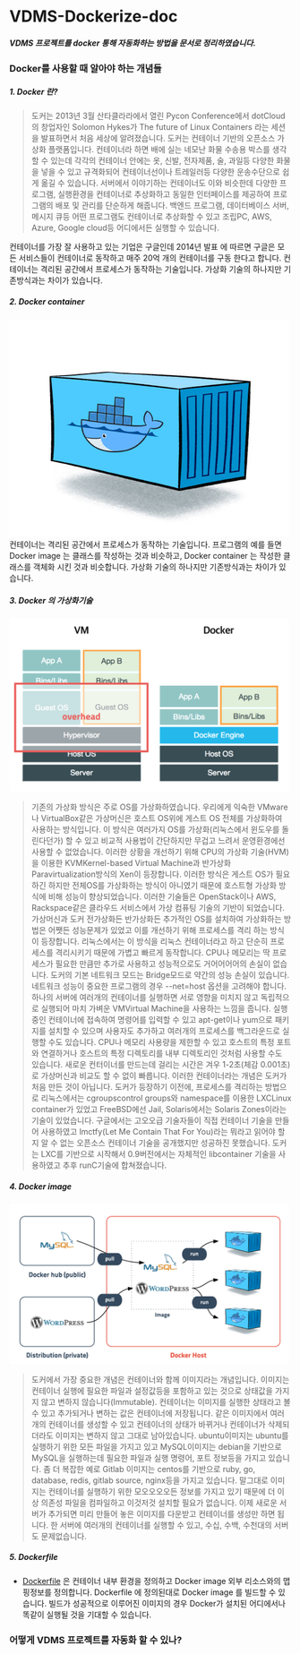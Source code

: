 # VDMS-Dockerize-doc

##### VDMS 프로젝트를 docker 통해 자동화하는 방법을 문서로 정리하였습니다.

### Docker를 사용할 때 알아야 하는 개념들

##### 1. Docker 란?
> 도커는 2013년 3월 산타클라라에서 열린 Pycon Conference에서 dotCloud의 창업자인 Solomon Hykes가 The future of Linux Containers 라는 세션을 발표하면서 처음 세상에 알려졌습니다. 도커는 컨테이너 기반의 오픈소스 가상화 플랫폼입니다. 컨테이너라 하면 배에 실는 네모난 화물 수송용 박스를 생각할 수 있는데 각각의 컨테이너 안에는 옷, 신발, 전자제품, 술, 과일등 다양한 화물을 넣을 수 있고 규격화되어 컨테이너선이나 트레일러등 다양한 운송수단으로 쉽게 옮길 수 있습니다. 서버에서 이야기하는 컨테이너도 이와 비슷한데 다양한 프로그램, 실행환경을 컨테이너로 추상화하고 동일한 인터페이스를 제공하여 프로그램의 배포 및 관리를 단순하게 해줍니다. 백엔드 프로그램, 데이터베이스 서버, 메시지 큐등 어떤 프로그램도 컨테이너로 추상화할 수 있고 조립PC, AWS, Azure, Google cloud등 어디에서든 실행할 수 있습니다.

컨테이너를 가장 잘 사용하고 있는 기업은 구글인데 2014년 발표 에 따르면 구글은 모든 서비스들이 컨테이너로 동작하고 매주 20억 개의 컨테이너를 구동 한다고 합니다.
컨테이너는 격리된 공간에서 프로세스가 동작하는 기술입니다. 가상화 기술의 하나지만 기존방식과는 차이가 있습니다.

##### 2. Docker container
<img width="500" src="./Images/docker-container.png"><br>
컨테이너는 격리된 공간에서 프로세스가 동작하는 기술입니다. 프로그램의 예를 들면 Docker image 는 클래스를 작성하는 것과 비슷하고, Docker container 는 작성한 클래스를 객체화 시킨 것과 비슷합니다. 가상화 기술의 하나지만 기존방식과는 차이가 있습니다.

##### 3. Docker 의 가상화기술
<img width="500" src="./Images/vm-vs-docker.png"><br>
> 기존의 가상화 방식은 주로 OS를 가상화하였습니다. 우리에게 익숙한 VMware나 VirtualBox같은 가상머신은 호스트 OS위에 게스트 OS 전체를 가상화하여 사용하는 방식입니다. 이 방식은 여러가지 OS를 가상화(리눅스에서 윈도우를 돌린다던가) 할 수 있고 비교적 사용법이 간단하지만 무겁고 느려서 운영환경에선 사용할 수 없었습니다. 이러한 상황을 개선하기 위해 CPU의 가상화 기술(HVM)을 이용한 KVMKernel-based Virtual Machine과 반가상화 Paravirtualization방식의 Xen이 등장합니다. 이러한 방식은 게스트 OS가 필요하긴 하지만 전체OS를 가상화하는 방식이 아니였기 때문에 호스트형 가상화 방식에 비해 성능이 향상되었습니다. 이러한 기술들은 OpenStack이나 AWS, Rackspace같은 클라우드 서비스에서 가상 컴퓨팅 기술의 기반이 되었습니다. 가상머신과 도커 전가상화든 반가상화든 추가적인 OS를 설치하여 가상화하는 방법은 어쨋든 성능문제가 있었고 이를 개선하기 위해 프로세스를 격리 하는 방식이 등장합니다. 리눅스에서는 이 방식을 리눅스 컨테이너라고 하고 단순히 프로세스를 격리시키기 때문에 가볍고 빠르게 동작합니다. CPU나 메모리는 딱 프로세스가 필요한 만큼만 추가로 사용하고 성능적으로도 거어어어어의 손실이 없습니다. 도커의 기본 네트워크 모드는 Bridge모드로 약간의 성능 손실이 있습니다. 네트워크 성능이 중요한 프로그램의 경우 --net=host 옵션을 고려해야 합니다. 하나의 서버에 여러개의 컨테이너를 실행하면 서로 영향을 미치지 않고 독립적으로 실행되어 마치 가벼운 VMVirtual Machine을 사용하는 느낌을 줍니다. 실행중인 컨테이너에 접속하여 명령어를 입력할 수 있고 apt-get이나 yum으로 패키지를 설치할 수 있으며 사용자도 추가하고 여러개의 프로세스를 백그라운드로 실행할 수도 있습니다. CPU나 메모리 사용량을 제한할 수 있고 호스트의 특정 포트와 연결하거나 호스트의 특정 디렉토리를 내부 디렉토리인 것처럼 사용할 수도 있습니다. 새로운 컨터이너를 만드는데 걸리는 시간은 겨우 1-2초(체감 0.001초)로 가상머신과 비교도 할 수 없이 빠릅니다. 이러한 컨테이너라는 개념은 도커가 처음 만든 것이 아닙니다. 도커가 등장하기 이전에, 프로세스를 격리하는 방법으로 리눅스에서는 cgroupscontrol groups와 namespace를 이용한 LXCLinux container가 있었고 FreeBSD에선 Jail, Solaris에서는 Solaris Zones이라는 기술이 있었습니다. 구글에서는 고오오급 기술자들이 직접 컨테이너 기술을 만들어 사용하였고 lmctfy(Let Me Contain That For You)라는 뭐라고 읽어야 할지 알 수 없는 오픈소스 컨테이너 기술을 공개했지만 성공하진 못했습니다. 도커는 LXC를 기반으로 시작해서 0.9버전에서는 자체적인 libcontainer 기술을 사용하였고 추후 runC기술에 합쳐졌습니다.


##### 4. Docker image
<img width="500" src="./Images/docker-image.png"><br>
> 도커에서 가장 중요한 개념은 컨테이너와 함께 이미지라는 개념입니다. 이미지는 컨테이너 실행에 필요한 파일과 설정값등을 포함하고 있는 것으로 상태값을 가지지 않고 변하지 않습니다(Immutable). 컨테이너는 이미지를 실행한 상태라고 볼 수 있고 추가되거나 변하는 값은 컨테이너에 저장됩니다. 같은 이미지에서 여러개의 컨테이너를 생성할 수 있고 컨테이너의 상태가 바뀌거나 컨테이너가 삭제되더라도 이미지는 변하지 않고 그대로 남아있습니다. ubuntu이미지는 ubuntu를 실행하기 위한 모든 파일을 가지고 있고 MySQL이미지는 debian을 기반으로 MySQL을 실행하는데 필요한 파일과 실행 명령어, 포트 정보등을 가지고 있습니다. 좀 더 복잡한 예로 Gitlab 이미지는 centos를 기반으로 ruby, go, database, redis, gitlab source, nginx등을 가지고 있습니다. 말그대로 이미지는 컨테이너를 실행하기 위한 모오오오오든 정보를 가지고 있기 때문에 더 이상 의존성 파일을 컴파일하고 이것저것 설치할 필요가 없습니다. 이제 새로운 서버가 추가되면 미리 만들어 놓은 이미지를 다운받고 컨테이너를 생성만 하면 됩니다. 한 서버에 여러개의 컨테이너를 실행할 수 있고, 수십, 수백, 수천대의 서버도 문제없습니다.



##### 5. Dockerfile
* [Dockerfile](./Dockerfile) 은 컨테이너 내부 환경을 정의하고 Docker image 외부 리소스와의 맵핑정보를 정의합니다. Dockerfile 에 정의된대로 Docker image 를 빌드할 수 있습니다. 빌드가 성공적으로 이루어진 이미지의 경우 Docker가 설치된 어디에서나 똑같이 실행될 것을 기대할 수 있습니다.


### 어떻게 VDMS 프로젝트를 자동화 할 수 있나?